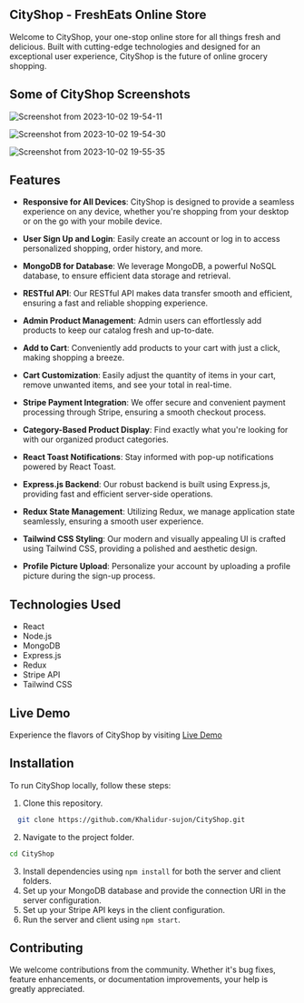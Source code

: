 ## CityShop - FreshEats Online Store


Welcome to CityShop, your one-stop online store for all things fresh and delicious. Built with cutting-edge technologies and designed for an exceptional user experience, CityShop is the future of online grocery shopping.

## Some of CityShop Screenshots

![Screenshot from 2023-10-02 19-54-11](https://github.com/Khalidur-sujon/CityShop/assets/99888997/deb875fe-c655-467a-a17c-97f5b020b875)

![Screenshot from 2023-10-02 19-54-30](https://github.com/Khalidur-sujon/CityShop/assets/99888997/78cf61d8-0138-4420-b097-6f3f7e577fd5)

![Screenshot from 2023-10-02 19-55-35](https://github.com/Khalidur-sujon/CityShop/assets/99888997/a46ae45d-a1fb-4dc6-80a8-d5866d8208c0)

## Features

-  **Responsive for All Devices**: CityShop is designed to provide a seamless experience on any device, whether you're shopping from your desktop or on the go with your mobile device.

-  **User Sign Up and Login**: Easily create an account or log in to access personalized shopping, order history, and more.

-  **MongoDB for Database**: We leverage MongoDB, a powerful NoSQL database, to ensure efficient data storage and retrieval.

-  **RESTful API**: Our RESTful API makes data transfer smooth and efficient, ensuring a fast and reliable shopping experience.

-  **Admin Product Management**: Admin users can effortlessly add products to keep our catalog fresh and up-to-date.

-  **Add to Cart**: Conveniently add products to your cart with just a click, making shopping a breeze.

-  **Cart Customization**: Easily adjust the quantity of items in your cart, remove unwanted items, and see your total in real-time.

-  **Stripe Payment Integration**: We offer secure and convenient payment processing through Stripe, ensuring a smooth checkout process.

-  **Category-Based Product Display**: Find exactly what you're looking for with our organized product categories.

-  **React Toast Notifications**: Stay informed with pop-up notifications powered by React Toast.

-  **Express.js Backend**: Our robust backend is built using Express.js, providing fast and efficient server-side operations.

-  **Redux State Management**: Utilizing Redux, we manage application state seamlessly, ensuring a smooth user experience.

-  **Tailwind CSS Styling**: Our modern and visually appealing UI is crafted using Tailwind CSS, providing a polished and aesthetic design.

-  **Profile Picture Upload**: Personalize your account by uploading a profile picture during the sign-up process.


## Technologies Used

- React
- Node.js
- MongoDB
- Express.js
- Redux
- Stripe API
- Tailwind CSS

## Live Demo

Experience the flavors of CityShop by visiting [Live Demo](https://city-shop-store.vercel.app/)

## Installation

To run CityShop locally, follow these steps:

1. Clone this repository.
 ```bash
   git clone https://github.com/Khalidur-sujon/CityShop.git
   ```
2. Navigate to the project folder.
```bash
cd CityShop
```
3. Install dependencies using `npm install` for both the server and client folders.
4. Set up your MongoDB database and provide the connection URI in the server configuration.
5. Set up your Stripe API keys in the client configuration.
6. Run the server and client using `npm start`.

## Contributing

We welcome contributions from the community. Whether it's bug fixes, feature enhancements, or documentation improvements, your help is greatly appreciated. 
